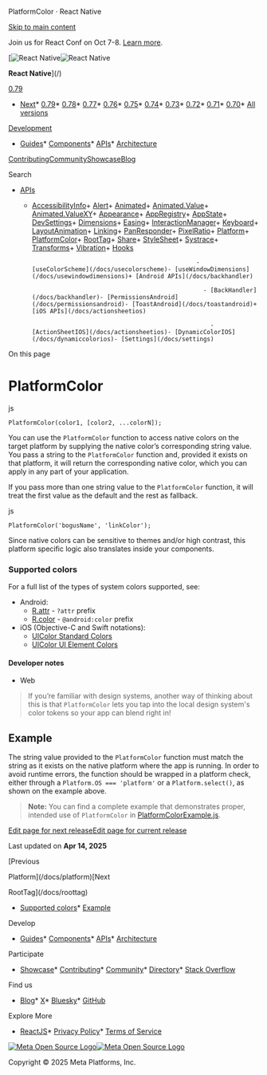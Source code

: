 PlatformColor · React Native

[Skip to main content](#__docusaurus_skipToContent_fallback)

Join us for React Conf on Oct 7-8. [Learn more](https://conf.react.dev).

[![React Native](/img/header_logo.svg)![React Native](/img/header_logo.svg)

**React Native**](/)

[0.79](/docs/platformcolor)

* [Next](/docs/next/platformcolor)* [0.79](/docs/platformcolor)* [0.78](/docs/0.78/platformcolor)* [0.77](/docs/0.77/platformcolor)* [0.76](/docs/0.76/platformcolor)* [0.75](/docs/0.75/platformcolor)* [0.74](/docs/0.74/platformcolor)* [0.73](/docs/0.73/platformcolor)* [0.72](/docs/0.72/platformcolor)* [0.71](/docs/0.71/platformcolor)* [0.70](/docs/0.70/platformcolor)* [All versions](/versions)

[Development](#)

* [Guides](/docs/getting-started)* [Components](/docs/components-and-apis)* [APIs](/docs/accessibilityinfo)* [Architecture](/architecture/overview)

[Contributing](/contributing/overview)[Community](/community/overview)[Showcase](/showcase)[Blog](/blog)

Search

* [APIs](/docs/accessibilityinfo)

  + [AccessibilityInfo](/docs/accessibilityinfo)+ [Alert](/docs/alert)+ [Animated](/docs/animated)+ [Animated.Value](/docs/animatedvalue)+ [Animated.ValueXY](/docs/animatedvaluexy)+ [Appearance](/docs/appearance)+ [AppRegistry](/docs/appregistry)+ [AppState](/docs/appstate)+ [DevSettings](/docs/devsettings)+ [Dimensions](/docs/dimensions)+ [Easing](/docs/easing)+ [InteractionManager](/docs/interactionmanager)+ [Keyboard](/docs/keyboard)+ [LayoutAnimation](/docs/layoutanimation)+ [Linking](/docs/linking)+ [PanResponder](/docs/panresponder)+ [PixelRatio](/docs/pixelratio)+ [Platform](/docs/platform)+ [PlatformColor](/docs/platformcolor)+ [RootTag](/docs/roottag)+ [Share](/docs/share)+ [StyleSheet](/docs/stylesheet)+ [Systrace](/docs/systrace)+ [Transforms](/docs/transforms)+ [Vibration](/docs/vibration)+ [Hooks](/docs/usecolorscheme)

                                                      - [useColorScheme](/docs/usecolorscheme)- [useWindowDimensions](/docs/usewindowdimensions)+ [Android APIs](/docs/backhandler)

                                                        - [BackHandler](/docs/backhandler)- [PermissionsAndroid](/docs/permissionsandroid)- [ToastAndroid](/docs/toastandroid)+ [iOS APIs](/docs/actionsheetios)

                                                          - [ActionSheetIOS](/docs/actionsheetios)- [DynamicColorIOS](/docs/dynamiccolorios)- [Settings](/docs/settings)

On this page

PlatformColor
=============

js

```
PlatformColor(color1, [color2, ...colorN]);  

```

You can use the `PlatformColor` function to access native colors on the target platform by supplying the native color’s corresponding string value. You pass a string to the `PlatformColor` function and, provided it exists on that platform, it will return the corresponding native color, which you can apply in any part of your application.

If you pass more than one string value to the `PlatformColor` function, it will treat the first value as the default and the rest as fallback.

js

```
PlatformColor('bogusName', 'linkColor');  

```

Since native colors can be sensitive to themes and/or high contrast, this platform specific logic also translates inside your components.

### Supported colors[​](#supported-colors "Direct link to Supported colors")

For a full list of the types of system colors supported, see:

* Android:
  + [R.attr](https://developer.android.com/reference/android/R.attr) - `?attr` prefix
  + [R.color](https://developer.android.com/reference/android/R.color) - `@android:color` prefix
* iOS (Objective-C and Swift notations):
  + [UIColor Standard Colors](https://developer.apple.com/documentation/uikit/uicolor/standard_colors)
  + [UIColor UI Element Colors](https://developer.apple.com/documentation/uikit/uicolor/ui_element_colors)

#### Developer notes[​](#developer-notes "Direct link to Developer notes")

* Web

> If you’re familiar with design systems, another way of thinking about this is that `PlatformColor` lets you tap into the local design system's color tokens so your app can blend right in!

Example[​](#example "Direct link to Example")
---------------------------------------------

The string value provided to the `PlatformColor` function must match the string as it exists on the native platform where the app is running. In order to avoid runtime errors, the function should be wrapped in a platform check, either through a `Platform.OS === 'platform'` or a `Platform.select()`, as shown on the example above.

> **Note:** You can find a complete example that demonstrates proper, intended use of `PlatformColor` in [PlatformColorExample.js](https://github.com/facebook/react-native/blob/main/packages/rn-tester/js/examples/PlatformColor/PlatformColorExample.js).

[Edit page for next release](https://github.com/facebook/react-native-website/edit/main/docs/platformcolor.md)[Edit page for current release](https://github.com/facebook/react-native-website/edit/main/website/versioned_docs/version-0.79/platformcolor.md)

Last updated on **Apr 14, 2025**

[Previous

Platform](/docs/platform)[Next

RootTag](/docs/roottag)

* [Supported colors](#supported-colors)* [Example](#example)

Develop

* [Guides](/docs/getting-started)* [Components](/docs/components-and-apis)* [APIs](/docs/accessibilityinfo)* [Architecture](/architecture/overview)

Participate

* [Showcase](/showcase)* [Contributing](/contributing/overview)* [Community](/community/overview)* [Directory](https://reactnative.directory/)* [Stack Overflow](https://stackoverflow.com/questions/tagged/react-native)

Find us

* [Blog](/blog)* [X](https://x.com/reactnative)* [Bluesky](https://bsky.app/profile/reactnative.dev)* [GitHub](https://github.com/facebook/react-native)

Explore More

* [ReactJS](https://react.dev/)* [Privacy Policy](https://opensource.fb.com/legal/privacy/)* [Terms of Service](https://opensource.fb.com/legal/terms/)

[![Meta Open Source Logo](/img/oss_logo.svg)![Meta Open Source Logo](/img/oss_logo.svg)](https://opensource.fb.com/)

Copyright © 2025 Meta Platforms, Inc.